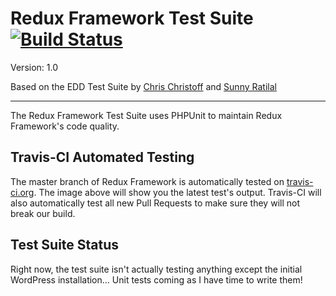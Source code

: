 # Redux Framework Test Suite [![Build Status](https://secure.travis-ci.org/ghost1227/Redux-Framework.png?branch=master)](http://travis-ci.org/ghost1227/Redux-Framework)

Version: 1.0

Based on the EDD Test Suite by [Chris Christoff](http://www.github.com/chriscct7) and [Sunny Ratilal](http://github.com/sunnyratilal)

-------------------------

The Redux Framework Test Suite uses PHPUnit to maintain Redux Framework's code quality.

Travis-CI Automated Testing
-----------

The master branch of Redux Framework is automatically tested on [travis-ci.org](http://travis-ci.org). The image above will show you the latest test's output. Travis-CI will also automatically test all new Pull Requests to make sure they will not break our build.

Test Suite Status
-----------

Right now, the test suite isn't actually testing anything except the initial WordPress installation... Unit tests coming as I have time to write them!
